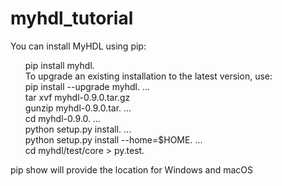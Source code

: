 # myhdl_tutorial


You can install MyHDL using pip:
<ol>
pip install myhdl. <br/>
To upgrade an existing installation to the latest version, use:<br>
pip install --upgrade myhdl. ...<br/>
tar xvf myhdl-0.9.0.tar.gz<br/>
gunzip myhdl-0.9.0.tar. ...<br/>
cd myhdl-0.9.0. ...<br/>
python setup.py install. ...<br/>
python setup.py install --home=$HOME. ...<br/>
cd myhdl/test/core > py.test.<br/>
  </ol>



pip show <package name> will provide the location for Windows and macOS


